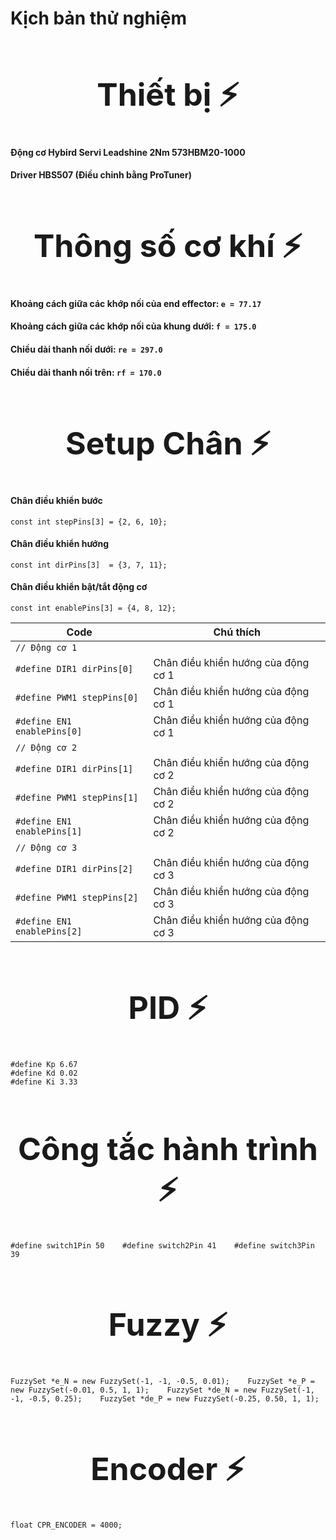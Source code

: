 # Kịch bản thử nghiệm

<div align="center">

<h1 style="font-size: 50px;">Thiết bị ⚡ </h1>

</div>

#### Động cơ Hybird Servi Leadshine 2Nm 573HBM20-1000   
#### Driver HBS507 (Điều chỉnh bằng ProTuner)   
   
<div align="center">

<h1 style="font-size: 50px;">Thông số cơ khí ⚡ </h1>

</div>

#### Khoảng cách giữa các khớp nối của end effector:   `e = 77.17`   
#### Khoảng cách giữa các khớp nối của khung dưới: `f = 175.0`   
#### Chiều dài thanh nối dưới: `re = 297.0`   
#### Chiều dài thanh nối trên: `rf = 170.0`   

<div align="center">

<h1 style="font-size: 50px;">Setup Chân ⚡</h1>

</div>
    
#### Chân điều khiển bước   
 `const int stepPins[3] = {2, 6, 10};`   
#### Chân điều khiển hướng   
 `const int dirPins[3]  = {3, 7, 11};`   
#### Chân điều khiển bật/tắt động cơ   
 `const int enablePins[3] = {4, 8, 12};`   
      
| **Code** | **Chú thích** |
|----------|-----------------|
| `// Động cơ 1` | |
| `#define DIR1 dirPins[0] ` | Chân điều khiển hướng của động cơ 1 |
| `#define PWM1 stepPins[0] ` | Chân điều khiển hướng của động cơ 1 |
| `#define EN1 enablePins[0] ` | Chân điều khiển hướng của động cơ 1 |
| `// Động cơ 2` |  |
| `#define DIR1 dirPins[1] ` | Chân điều khiển hướng của động cơ 2 |
| `#define PWM1 stepPins[1] ` | Chân điều khiển hướng của động cơ 2 |
| `#define EN1 enablePins[1] ` | Chân điều khiển hướng của động cơ 2 |
| `// Động cơ 3` |  |
| `#define DIR1 dirPins[2] ` | Chân điều khiển hướng của động cơ 3 |
| `#define PWM1 stepPins[2] ` | Chân điều khiển hướng của động cơ 3 |
| `#define EN1 enablePins[2] ` | Chân điều khiển hướng của động cơ 3 |

   
<div align="center">

<h1 style="font-size: 50px;">PID ⚡</h1>

</div>
    
`#define Kp 6.67`    
`#define Kd 0.02`    
`#define Ki 3.33`    

<div align="center">

<h1 style="font-size: 50px;">Công tắc hành trình ⚡</h1>

</div>

`#define switch1Pin 50   
#define switch2Pin 41   
#define switch3Pin 39`   
   
<div align="center">

<h1 style="font-size: 50px;">Fuzzy ⚡</h1>

</div>
   
`FuzzySet *e_N = new FuzzySet(-1, -1, -0.5, 0.01);   
FuzzySet *e_P = new FuzzySet(-0.01, 0.5, 1, 1);   
FuzzySet *de_N = new FuzzySet(-1, -1, -0.5, 0.25);   
FuzzySet *de_P = new FuzzySet(-0.25, 0.50, 1, 1);`   
   
<div align="center">

<h1 style="font-size: 50px;">Encoder ⚡</h1>

</div>

`float CPR_ENCODER = 4000;`   



